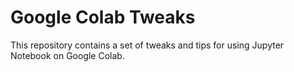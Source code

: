# Google Colab Tweaks

This repository contains a set of tweaks and tips for using Jupyter Notebook on Google Colab. 
   
 
